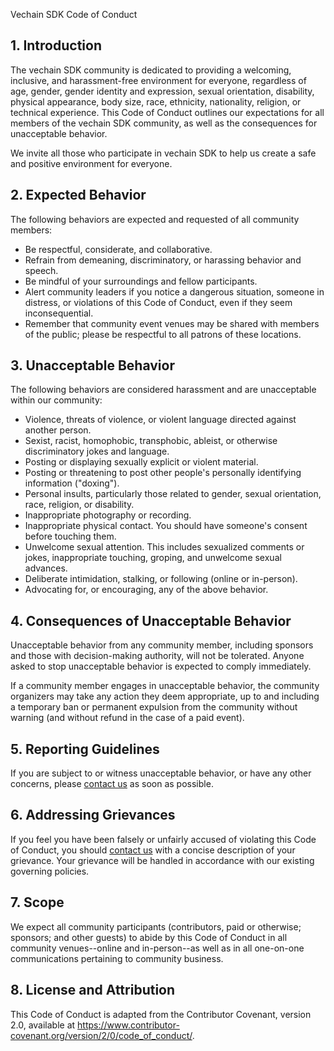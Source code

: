 Vechain SDK Code of Conduct

## 1. Introduction

The vechain SDK community is dedicated to providing a welcoming, inclusive, and harassment-free environment for everyone, regardless of age, gender, gender identity and expression, sexual orientation, disability, physical appearance, body size, race, ethnicity, nationality, religion, or technical experience. This Code of Conduct outlines our expectations for all members of the vechain SDK community, as well as the consequences for unacceptable behavior.

We invite all those who participate in vechain SDK to help us create a safe and positive environment for everyone.

## 2. Expected Behavior

The following behaviors are expected and requested of all community members:

- Be respectful, considerate, and collaborative.
- Refrain from demeaning, discriminatory, or harassing behavior and speech.
- Be mindful of your surroundings and fellow participants.
- Alert community leaders if you notice a dangerous situation, someone in distress, or violations of this Code of Conduct, even if they seem inconsequential.
- Remember that community event venues may be shared with members of the public; please be respectful to all patrons of these locations.

## 3. Unacceptable Behavior

The following behaviors are considered harassment and are unacceptable within our community:

- Violence, threats of violence, or violent language directed against another person.
- Sexist, racist, homophobic, transphobic, ableist, or otherwise discriminatory jokes and language.
- Posting or displaying sexually explicit or violent material.
- Posting or threatening to post other people's personally identifying information ("doxing").
- Personal insults, particularly those related to gender, sexual orientation, race, religion, or disability.
- Inappropriate photography or recording.
- Inappropriate physical contact. You should have someone's consent before touching them.
- Unwelcome sexual attention. This includes sexualized comments or jokes, inappropriate touching, groping, and unwelcome sexual advances.
- Deliberate intimidation, stalking, or following (online or in-person).
- Advocating for, or encouraging, any of the above behavior.

## 4. Consequences of Unacceptable Behavior

Unacceptable behavior from any community member, including sponsors and those with decision-making authority, will not be tolerated. Anyone asked to stop unacceptable behavior is expected to comply immediately.

If a community member engages in unacceptable behavior, the community organizers may take any action they deem appropriate, up to and including a temporary ban or permanent expulsion from the community without warning (and without refund in the case of a paid event).

## 5. Reporting Guidelines

If you are subject to or witness unacceptable behavior, or have any other concerns, please [contact us](README.md/#contact-information) as soon as possible.

## 6. Addressing Grievances

If you feel you have been falsely or unfairly accused of violating this Code of Conduct, you should [contact us](README.md/#contact-information) with a concise description of your grievance. Your grievance will be handled in accordance with our existing governing policies.

## 7. Scope

We expect all community participants (contributors, paid or otherwise; sponsors; and other guests) to abide by this Code of Conduct in all community venues--online and in-person--as well as in all one-on-one communications pertaining to community business.

## 8. License and Attribution

This Code of Conduct is adapted from the Contributor Covenant, version 2.0, available at https://www.contributor-covenant.org/version/2/0/code_of_conduct/.